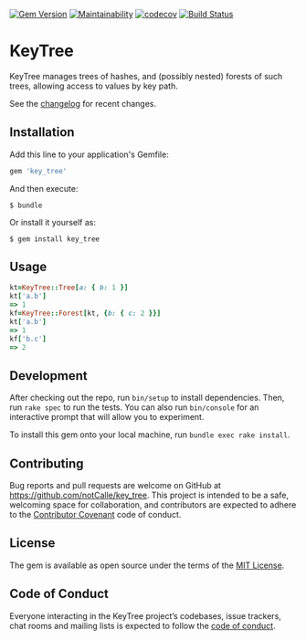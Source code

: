[![Gem Version](https://badge.fury.io/rb/key_tree.svg)](https://badge.fury.io/rb/key_tree)
[![Maintainability](https://api.codeclimate.com/v1/badges/ac48756e80007e0cd6f9/maintainability)](https://codeclimate.com/github/notCalle/ruby-keytree/maintainability)
[![codecov](https://codecov.io/gh/notCalle/ruby-keytree/branch/master/graph/badge.svg)](https://codecov.io/gh/notCalle/ruby-keytree)
[![Build Status](https://dev.azure.com/notCalle/GitHub%20CI/_apis/build/status/notCalle.ruby-keytree?branchName=master)](https://dev.azure.com/notCalle/GitHub%20CI/_build/latest?definitionId=3&branchName=master)

# KeyTree

KeyTree manages trees of hashes, and (possibly nested) forests of such trees,
allowing access to values by key path.

See the [changelog](CHANGELOG.md) for recent changes.

## Installation

Add this line to your application's Gemfile:

```ruby
gem 'key_tree'
```

And then execute:

    $ bundle

Or install it yourself as:

    $ gem install key_tree

## Usage

```ruby
kt=KeyTree::Tree[a: { b: 1 }]
kt['a.b']
=> 1
kf=KeyTree::Forest[kt, {b: { c: 2 }}]
kt['a.b']
=> 1
kf['b.c']
=> 2
```

## Development

After checking out the repo, run `bin/setup` to install dependencies. Then, run `rake spec` to run the tests. You can also run `bin/console` for an interactive prompt that will allow you to experiment.

To install this gem onto your local machine, run `bundle exec rake install`.

## Contributing

Bug reports and pull requests are welcome on GitHub at https://github.com/notCalle/key_tree. This project is intended to be a safe, welcoming space for collaboration, and contributors are expected to adhere to the [Contributor Covenant](http://contributor-covenant.org) code of conduct.

## License

The gem is available as open source under the terms of the [MIT License](https://opensource.org/licenses/MIT).

## Code of Conduct

Everyone interacting in the KeyTree project’s codebases, issue trackers, chat rooms and mailing lists is expected to follow the [code of conduct](https://github.com/notCalle/key_tree/blob/master/CODE_OF_CONDUCT.md).
